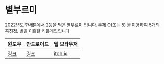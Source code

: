 # 별부르미

2022년도 한세톤에서 2등을 먹은 별부르미 입니다.
주제 O(또는 5) 을 이용하여 5개의 꼭짓점, 별을 이용한 리듬게임입니다.

윈도우 | 안드로이드 | 웹 브라우저
---------- | ---------- | ----------
[링크](https://github.com/ppaka/KaneDance/releases/latest/download/Starcaller_Win.zip) | [링크](https://github.com/ppaka/KaneDance/releases/latest/download/Starcaller.apk) | [itch.io](https://ppaka.itch.io/starcaller)
